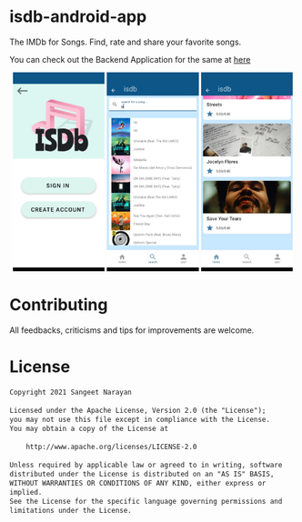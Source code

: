 # isdb-android-app

The IMDb for Songs. Find, rate and share your favorite songs.

You can check out the Backend Application for the same at <a href = "https://github.com/sangeetds/isdb"> here </a>

<p align="center">
  <img src="https://github.com/sangeetds/isdb-android-app/blob/master/images/Login%20Screen.jpeg" alt="Login Screen" width="32%">
  <img src="https://github.com/sangeetds/isdb-android-app/blob/master/images/Song%20Search%20Screen.jpeg" alt="Main Screen" width="32%">
  <img src="https://github.com/sangeetds/isdb-android-app/blob/master/images/Track%20List%20Screen.jpeg" alt="Track search screen" width="32%">
</p>

# Contributing

All feedbacks, criticisms and tips for improvements are welcome. 

# License

```
Copyright 2021 Sangeet Narayan

Licensed under the Apache License, Version 2.0 (the "License");
you may not use this file except in compliance with the License.
You may obtain a copy of the License at

    http://www.apache.org/licenses/LICENSE-2.0

Unless required by applicable law or agreed to in writing, software
distributed under the License is distributed on an "AS IS" BASIS,
WITHOUT WARRANTIES OR CONDITIONS OF ANY KIND, either express or implied.
See the License for the specific language governing permissions and
limitations under the License.
